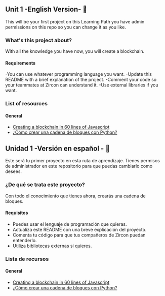 ## Unit 1 -English Version- 🚀

This will be your first project on this Learning Path you have admin permissions on this repo so you can change it as you like. 

### What's this project about?

With all the knowledge you have now, you will create a blockchain. 

#### Requirements 

-You can use whatever programming language you want. 
-Update this README with a brief explanation of the project. 
-Comment your code so your teammates at Zircon can understand it. 
-Use external libraries if you want. 

### List of resources

#### General

- [Creating a blockchain in 60 lines of Javascript](https://dev.to/freakcdev297/creating-a-blockchain-in-60-lines-of-javascript-5fka)
- [¿Cómo crear una cadena de bloques con Python?](https://geekflare.com/es/create-a-blockchain-with-python/#:~:text=Creando%20la%20clase%20Block,que%20Blockchain%20cree%20transacciones%20seguras.)

## Unidad 1 -Versión en español - 🚀

Este será tu primer proyecto en esta ruta de aprendizaje. Tienes permisos de administrador en este repositorio para que puedas cambiarlo como desees.

### ¿De qué se trata este proyecto?

Con todo el conocimiento que tienes ahora, crearás una cadena de bloques.

#### Requisitos

- Puedes usar el lenguaje de programación que quieras.
- Actualiza este README con una breve explicación del proyecto.
- Comenta tu código para que tus compañeros de Zircon puedan entenderlo.
- Utiliza bibliotecas externas si quieres.

### Lista de recursos

#### General

- [Creating a blockchain in 60 lines of Javascript](https://dev.to/freakcdev297/creating-a-blockchain-in-60-lines-of-javascript-5fka)
- [¿Cómo crear una cadena de bloques con Python?](https://geekflare.com/es/create-a-blockchain-with-python/#:~:text=Creando%20la%20clase%20Block,que%20Blockchain%20cree%20transacciones%20seguras.)

